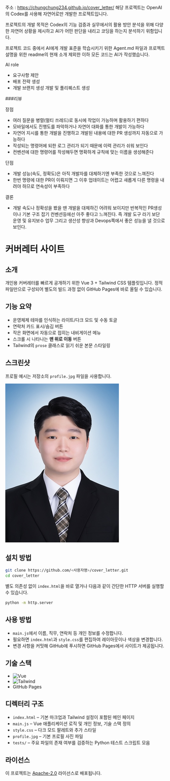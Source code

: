 주소 : https://chungchung234.github.io/cover_letter/
해당 프로젝트는 OpenAI의 Codex를 사용해 자연어로만 개발한 프로젝트입니다.

프로젝트의 개발 목적은 Codex의 기능 검증과 실무에서의 활용 방안 분석을 위해 
다양한 자연어 상황을 제시하고 AI가 어떤 판단을 내리고 코딩을 하는지 분석하기 위함입니다.

프로젝트 코드 중에서 AI에게 개발 표준을 학습시키기 위한 Agent.md 파일과 
프로젝트 설명을 위한 readme의 현재 소개 제외한 이하 모든 코드는 AI가 작성했습니다.

AI role
- 요구사항 제안
- 배포 전략 생성
- 개발 브랜치 생성 개발 및 풀리퀘스트 생성

###리뷰 

장점
- 여러 질문을 병렬(멀티 쓰레드)로 동시에 작업이 가능하며 활용하기 편하다
- 모바일에서도 진행도를 파악하거나 자연어 대화를 통한 개발이 가능하다
- 자연어 지시를 통한 개발을 진행하고 개발된 내용에 대한 PR 생성까지 자동으로 가능하다
- 작성되는 명령어에 되한 로그 관리가 되기 때문에 이력 관리가 쉬워 보인다
- 컨벤션에 대한 명령어를 작성해두면 명확하게 규칙에 맞는 이름을 생성해준다

단점
- 개발 성능(속도, 정확도)은 아직 개발자를 대체하기엔 부족한 것으로 느껴진다
- 한번 명령에 대한 PR이 이뤄지면 그 이후 업데이트는 어렵고 새롭게 다른 명령을 내려야 하므로 연속성이 부족하다

결론
- 개발 속도나 정확성을 봤을 땐 개발을 대체하긴 어려워 보이지만 반복적인 PR생성이나 기본 구조 잡기 컨벤션등에선 아주 좋다고 느껴진다.
즉 개발 도구 라기 보단 운영 및 유지보수 업무 그리고 생산성 향상과 Devops쪽에서 좋은 성능을 낼 것으로 보인다.

# 커버레터 사이트

## 소개
개인용 커버레터를 빠르게 공개하기 위한 Vue 3 + Tailwind CSS 템플릿입니다. 정적 파일만으로 구성되어 별도의 빌드 과정 없이 GitHub Pages에 바로 올릴 수 있습니다.

## 기능 요약
- 운영체제 테마를 인식하는 라이트/다크 모드 및 수동 토글
- 연락처 카드 표시/숨김 버튼
- 작은 화면에서 자동으로 접히는 내비게이션 메뉴
- 스크롤 시 나타나는 **맨 위로 이동** 버튼
- Tailwind의 `prose` 클래스로 읽기 쉬운 본문 스타일링

## 스크린샷
프로필 예시는 저장소의 `profile.jpg` 파일을 사용합니다.

![screenshot](profile.jpg)

## 설치 방법
```bash
git clone https://github.com/<사용자명>/cover_letter.git
cd cover_letter
```
별도 의존성 없이 `index.html`을 바로 열거나 다음과 같이 간단한 HTTP 서버를 실행할 수 있습니다.
```bash
python -m http.server
```

## 사용 방법
- `main.js`에서 이름, 직무, 연락처 등 개인 정보를 수정합니다.
- 필요하면 `index.html`과 `style.css`를 편집하여 레이아웃이나 색상을 변경합니다.
- 변경 사항을 커밋해 GitHub에 푸시하면 GitHub Pages에서 사이트가 제공됩니다.

## 기술 스택
- ![Vue](https://img.shields.io/badge/Vue-3-brightgreen)
- ![Tailwind](https://img.shields.io/badge/TailwindCSS-CDN-blue)
- GitHub Pages

## 디렉터리 구조
- `index.html` – 기본 마크업과 Tailwind 설정이 포함된 메인 페이지
- `main.js` – Vue 애플리케이션 로직 및 개인 정보, 기술 스택 정의
- `style.css` – 다크 모드 팔레트와 추가 스타일
- `profile.jpg` – 기본 프로필 사진 파일
- `tests/` – 주요 파일의 존재 여부를 검증하는 Python 테스트 스크립트 모음

## 라이선스
이 프로젝트는 [Apache-2.0](LICENSE) 라이선스로 배포됩니다.
